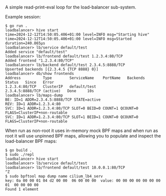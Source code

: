 A simple read-print-eval loop for the load-balancer sub-system.


Example session:

    $ go run .
    loadbalancer> hive start
    time=2024-12-12T14:50:05.406+01:00 level=INFO msg="Starting hive"
    time=2024-12-12T14:50:05.406+01:00 level=INFO msg=Started duration=240.865µs
    loadbalancer> lb/service default/test
    Added service "default/test"
    loadbalancer> lb/frontend default/test 1.2.3.4:80/TCP
    Added frontend "1.2.3.4:80/TCP"
    loadbalancer> lb/backend default/test 2.3.4.5:8888/TCP
    Upserted backends [{2.3.4.5 {TCP 8888} 0}]
    loadbalancer> db/show frontends
    Address          Type        ServiceName    PortName   Backends                    Status   Since   Error
    1.2.3.4:80/TCP   ClusterIP   default/test              2.3.4.5:8888/TCP (active)   Done     10s
    loadbalancer> lb/maps-dump
    BE: ID=1 ADDR=2.3.4.5:8888/TCP STATE=active
    REV: ID=1 ADDR=1.2.3.4:80
    SVC: ID=1 ADDR=1.2.3.4:80/TCP SLOT=0 BEID=0 COUNT=1 QCOUNT=0 FLAGS=ClusterIP+non-routable
    SVC: ID=1 ADDR=1.2.3.4:80/TCP SLOT=1 BEID=1 COUNT=0 QCOUNT=0 FLAGS=ClusterIP+non-routable

When run as non-root it uses in-memory mock BPF maps and when run as root
it will use unpinned BPF maps, allowing you to populate and inspect the load-balancer
BPF maps:

    $ go build .
    $ sudo ./repl
    loadbalancer> hive start
    loadbalancer> lb/service default/test
    loadbalancer> lb/frontend default/test 10.0.0.1:80/TCP
    ^Z
    $ sudo bpftool map dump name cilium_lb4_serv
    key: 0a 00 00 01 04 d2 00 00  06 00 00 00  value: 00 00 00 00 00 00 00 01  00 00 00 00
    Found 1 element
